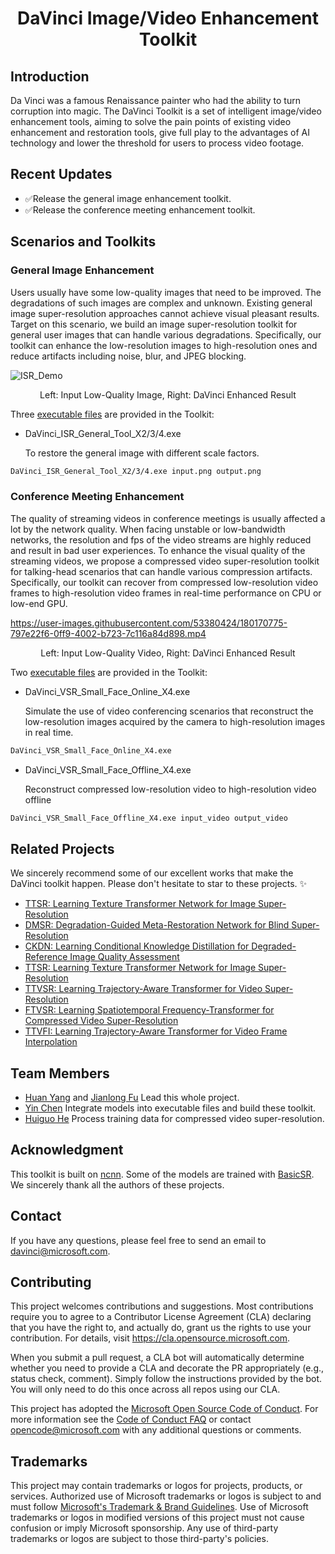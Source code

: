 <h1 align="center" >DaVinci Image/Video Enhancement Toolkit</h1>

## Introduction
Da Vinci was a famous Renaissance painter who had the ability to turn corruption into magic. The DaVinci Toolkit is a set of intelligent image/video enhancement tools, aiming to solve the pain points of existing video enhancement and restoration tools, give full play to the advantages of AI technology and lower the threshold for users to process video footage.

## Recent Updates
- ✅Release the general image enhancement toolkit.
- ✅Release the conference meeting enhancement toolkit.
  
## Scenarios and Toolkits

### General Image Enhancement

Users usually have some low-quality images that need to be improved. The degradations of such images are complex and unknown. Existing general image super-resolution approaches cannot achieve visual pleasant results. Target on this scenario, we build an image super-resolution toolkit for general user images that can handle various degradations. Specifically, our toolkit can enhance the low-resolution images to high-resolution ones and reduce artifacts including noise, blur, and JPEG blocking.

![ISR_Demo](figs/ISR_Demo.png)
<p align="center">Left: Input Low-Quality Image, Right: DaVinci Enhanced Result</p>

Three [executable files](https://azsjae.blob.core.windows.net/davinci/release/DaVinci_ISR_General_20220622.zip) are provided in the Toolkit:
- DaVinci_ISR_General_Tool_X2/3/4.exe

  To restore the general image with different scale factors.

```cmd
DaVinci_ISR_General_Tool_X2/3/4.exe input.png output.png
```

### Conference Meeting Enhancement

The quality of streaming videos in conference meetings is usually affected a lot by the network quality. When facing unstable or low-bandwidth networks, the resolution and fps of the video streams are highly reduced and result in bad user experiences. To enhance the visual quality of the streaming videos, we propose a compressed video super-resolution toolkit for talking-head scenarios that can handle various compression artifacts. Specifically, our toolkit can recover from compressed low-resolution video frames to high-resolution video frames in real-time performance on CPU or low-end GPU.

https://user-images.githubusercontent.com/53380424/180170775-797e22f6-0ff9-4002-b723-7c116a84d898.mp4
<p align="center">Left: Input Low-Quality Video, Right: DaVinci Enhanced Result</p>

Two [executable files](https://azsjae.blob.core.windows.net/davinci/release/DaVinci_VSR_Small_Face_20220622.zip) are provided  in the Toolkit:
- DaVinci_VSR_Small_Face_Online_X4.exe
  
  Simulate the use of video conferencing scenarios that reconstruct the low-resolution images acquired by the camera to high-resolution images in real time.
  
```cmd
DaVinci_VSR_Small_Face_Online_X4.exe
```

- DaVinci_VSR_Small_Face_Offline_X4.exe

  Reconstruct compressed low-resolution video to high-resolution video offline

```cmd
DaVinci_VSR_Small_Face_Offline_X4.exe input_video output_video
```

## Related Projects
We sincerely recommend some of our excellent works that make the DaVinci toolkit happen. Please don't hesitate to star to these projects. :sparkles:  
* [TTSR: Learning Texture Transformer Network for Image Super-Resolution](https://github.com/researchmm/TTSR)
* [DMSR: Degradation-Guided Meta-Restoration Network for Blind Super-Resolution](https://arxiv.org/abs/2207.00943v1)
* [CKDN: Learning Conditional Knowledge Distillation for Degraded-Reference Image Quality Assessment](https://github.com/researchmm/CKDN)
* [TTSR: Learning Texture Transformer Network for Image Super-Resolution](https://github.com/researchmm/TTSR)
* [TTVSR: Learning Trajectory-Aware Transformer for Video Super-Resolution](https://github.com/researchmm/TTVSR)
* [FTVSR: Learning Spatiotemporal Frequency-Transformer for Compressed Video Super-Resolution](https://github.com/researchmm/FTVSR)
* [TTVFI: Learning Trajectory-Aware Transformer for Video Frame Interpolation](https://arxiv.org/abs/2207.09048)

## Team Members
- [Huan Yang](https://github.com/hyang0511) and [Jianlong Fu](https://github.com/Jianlong-Fu)
  Lead this whole project. 
- [Yin Chen](https://github.com/cyinen)
  Integrate models into executable files and build these toolkit.
- [Huiguo He](https://github.com/hehuiguo)
  Process training data for compressed video super-resolution.

## Acknowledgment
This toolkit is built on [ncnn](https://github.com/Tencent/ncnn). Some of the models are trained with [BasicSR](https://github.com/XPixelGroup/BasicSR). We sincerely thank all the authors of these projects.

## Contact
If you have any questions, please feel free to send an email to davinci@microsoft.com.

## Contributing
This project welcomes contributions and suggestions.  Most contributions require you to agree to a
Contributor License Agreement (CLA) declaring that you have the right to, and actually do, grant us
the rights to use your contribution. For details, visit https://cla.opensource.microsoft.com.

When you submit a pull request, a CLA bot will automatically determine whether you need to provide
a CLA and decorate the PR appropriately (e.g., status check, comment). Simply follow the instructions
provided by the bot. You will only need to do this once across all repos using our CLA.

This project has adopted the [Microsoft Open Source Code of Conduct](https://opensource.microsoft.com/codeofconduct/).
For more information see the [Code of Conduct FAQ](https://opensource.microsoft.com/codeofconduct/faq/) or
contact [opencode@microsoft.com](mailto:opencode@microsoft.com) with any additional questions or comments.

## Trademarks
This project may contain trademarks or logos for projects, products, or services. Authorized use of Microsoft 
trademarks or logos is subject to and must follow 
[Microsoft's Trademark & Brand Guidelines](https://www.microsoft.com/en-us/legal/intellectualproperty/trademarks/usage/general).
Use of Microsoft trademarks or logos in modified versions of this project must not cause confusion or imply Microsoft sponsorship.
Any use of third-party trademarks or logos are subject to those third-party's policies.
